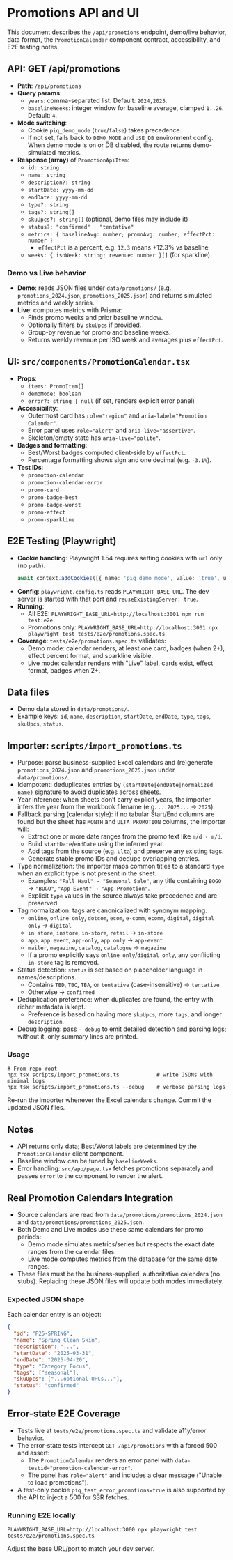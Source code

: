 # Promotions API and UI

This document describes the `/api/promotions` endpoint, demo/live behavior, data format, the `PromotionCalendar` component contract, accessibility, and E2E testing notes.

## API: GET /api/promotions
- __Path__: `/api/promotions`
- __Query params__:
  - `years`: comma-separated list. Default: `2024,2025`.
  - `baselineWeeks`: integer window for baseline average, clamped `1..26`. Default: `4`.
- __Mode switching__:
  - Cookie `piq_demo_mode` (`true`/`false`) takes precedence.
  - If not set, falls back to `DEMO_MODE` and `USE_DB` environment config. When demo mode is on or DB disabled, the route returns demo-simulated metrics.
- __Response (array)__ of `PromotionApiItem`:
  - `id: string`
  - `name: string`
  - `description?: string`
  - `startDate: yyyy-mm-dd`
  - `endDate: yyyy-mm-dd`
  - `type?: string`
  - `tags?: string[]`
  - `skuUpcs?: string[]` (optional, demo files may include it)
  - `status?: "confirmed" | "tentative"`
  - `metrics: { baselineAvg: number; promoAvg: number; effectPct: number }`
    - `effectPct` is a percent, e.g. `12.3` means +12.3% vs baseline
  - `weeks: { isoWeek: string; revenue: number }[]` (for sparkline)

### Demo vs Live behavior
- __Demo__: reads JSON files under `data/promotions/` (e.g. `promotions_2024.json`, `promotions_2025.json`) and returns simulated metrics and weekly series.
- __Live__: computes metrics with Prisma:
  - Finds promo weeks and prior baseline window.
  - Optionally filters by `skuUpcs` if provided.
  - Group-by revenue for promo and baseline weeks.
  - Returns weekly revenue per ISO week and averages plus `effectPct`.

## UI: `src/components/PromotionCalendar.tsx`
- __Props__:
  - `items: PromoItem[]`
  - `demoMode: boolean`
  - `error?: string | null` (if set, renders explicit error panel)
- __Accessibility__:
  - Outermost card has `role="region"` and `aria-label="Promotion Calendar"`.
  - Error panel uses `role="alert"` and `aria-live="assertive"`.
  - Skeleton/empty state has `aria-live="polite"`.
- __Badges and formatting__:
  - Best/Worst badges computed client-side by `effectPct`.
  - Percentage formatting shows sign and one decimal (e.g. `-3.1%`).
- __Test IDs__:
  - `promotion-calendar`
  - `promotion-calendar-error`
  - `promo-card`
  - `promo-badge-best`
  - `promo-badge-worst`
  - `promo-effect`
  - `promo-sparkline`

## E2E Testing (Playwright)
- __Cookie handling__: Playwright 1.54 requires setting cookies with `url` only (no `path`).
  ```ts
  await context.addCookies([{ name: 'piq_demo_mode', value: 'true', url: baseURL }]);
  ```
- __Config__: `playwright.config.ts` reads `PLAYWRIGHT_BASE_URL`. The dev server is started with that port and `reuseExistingServer: true`.
- __Running__:
  - All E2E: `PLAYWRIGHT_BASE_URL=http://localhost:3001 npm run test:e2e`
  - Promotions only: `PLAYWRIGHT_BASE_URL=http://localhost:3001 npx playwright test tests/e2e/promotions.spec.ts`
- __Coverage__: `tests/e2e/promotions.spec.ts` validates:
  - Demo mode: calendar renders, at least one card, badges (when 2+), effect percent format, and sparkline visible.
  - Live mode: calendar renders with "Live" label, cards exist, effect format, badges when 2+.

## Data files
- Demo data stored in `data/promotions/`.
- Example keys: `id`, `name`, `description`, `startDate`, `endDate`, `type`, `tags`, `skuUpcs`, `status`.

## Importer: `scripts/import_promotions.ts`
- Purpose: parse business-supplied Excel calendars and (re)generate `promotions_2024.json` and `promotions_2025.json` under `data/promotions/`.
- Idempotent: deduplicates entries by `(startDate|endDate|normalized name)` signature to avoid duplicates across sheets.
- Year inference: when sheets don’t carry explicit years, the importer infers the year from the workbook filename (e.g. `...2025...` → `2025`).
- Fallback parsing (calendar style): if no tabular Start/End columns are found but the sheet has `MONTH` and `ULTA PROMOTION` columns, the importer will:
  - Extract one or more date ranges from the promo text like `m/d - m/d`.
  - Build `startDate`/`endDate` using the inferred year.
  - Add tags from the source (e.g. `ulta`) and preserve any existing tags.
  - Generate stable promo IDs and dedupe overlapping entries.
- Type normalization: the importer maps common titles to a standard `type` when an explicit type is not present in the sheet.
  - Examples: `"Fall Haul" → "Seasonal Sale"`, any title containing `BOGO` → `"BOGO"`, `"App Event" → "App Promotion"`.
  - Explicit `type` values in the source always take precedence and are preserved.
- Tag normalization: tags are canonicalized with synonym mapping.
  - `online`, `online only`, `dotcom`, `ecom`, `e-comm`, `ecomm`, `digital`, `digital only` → `digital`
  - `in store`, `instore`, `in-store`, `retail` → `in-store`
  - `app`, `app event`, `app-only`, `app only` → `app-event`
  - `mailer`, `magazine`, `catalog`, `catalogue` → `magazine`
  - If a promo explicitly says `online only`/`digital only`, any conflicting `in-store` tag is removed.
- Status detection: `status` is set based on placeholder language in names/descriptions.
  - Contains `TBD`, `TBC`, `TBA`, or `tentative` (case-insensitive) → `tentative`
  - Otherwise → `confirmed`
- Deduplication preference: when duplicates are found, the entry with richer metadata is kept.
  - Preference is based on having more `skuUpcs`, more `tags`, and longer `description`.
- Debug logging: pass `--debug` to emit detailed detection and parsing logs; without it, only summary lines are printed.

### Usage
```
# From repo root
npx tsx scripts/import_promotions.ts            # write JSONs with minimal logs
npx tsx scripts/import_promotions.ts --debug    # verbose parsing logs
```
Re-run the importer whenever the Excel calendars change. Commit the updated JSON files.

## Notes
- API returns only data; Best/Worst labels are determined by the `PromotionCalendar` client component.
- Baseline window can be tuned by `baselineWeeks`.
- Error handling: `src/app/page.tsx` fetches promotions separately and passes `error` to the component to render the alert.

## Real Promotion Calendars Integration
- Source calendars are read from `data/promotions/promotions_2024.json` and `data/promotions/promotions_2025.json`.
- Both Demo and Live modes use these same calendars for promo periods:
  - Demo mode simulates metrics/series but respects the exact date ranges from the calendar files.
  - Live mode computes metrics from the database for the same date ranges.
- These files must be the business-supplied, authoritative calendars (no stubs). Replacing these JSON files will update both modes immediately.

### Expected JSON shape
Each calendar entry is an object:
```json
{
  "id": "P25-SPRING",
  "name": "Spring Clean Skin",
  "description": "...",
  "startDate": "2025-03-31",
  "endDate": "2025-04-20",
  "type": "Category Focus",
  "tags": ["seasonal"],
  "skuUpcs": ["...optional UPCs..."],
  "status": "confirmed"
}
```

## Error-state E2E Coverage
- Tests live at `tests/e2e/promotions.spec.ts` and validate a11y/error behavior.
- The error-state tests intercept `GET /api/promotions` with a forced 500 and assert:
  - The `PromotionCalendar` renders an error panel with `data-testid="promotion-calendar-error"`.
  - The panel has `role="alert"` and includes a clear message ("Unable to load promotions").
- A test-only cookie `piq_test_error_promotions=true` is also supported by the API to inject a 500 for SSR fetches.

### Running E2E locally
```
PLAYWRIGHT_BASE_URL=http://localhost:3000 npx playwright test tests/e2e/promotions.spec.ts
```
Adjust the base URL/port to match your dev server.

